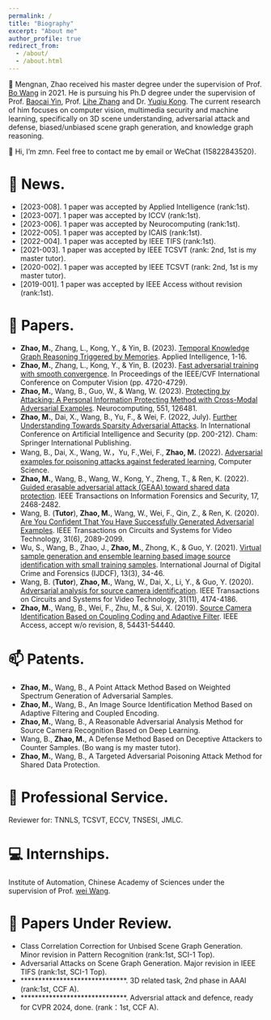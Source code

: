 ```yaml
---
permalink: /
title: "Biography"
excerpt: "About me"
author_profile: true
redirect_from: 
  - /about/
  - /about.html
---
```

👀 Mengnan, Zhao received his master degree under the supervision of Prof. [Bo Wang](http://ice.dlut.edu.cn/WangBo/index.html) in 2021. He is pursuing his Ph.D degree under the supervision of Prof. [Baocai Yin](https://www.aminer.org/profile/yin-baocai/542d6bb7dabfae12b9804aa7), Prof. [Lihe Zhang](https://scholar.google.com/citations?user=XGPdQbIAAAAJ) and Dr. [Yuqiu Kong](https://scholar.google.com/citations?user=nKrhk4UAAAAJ&hl=zh-CN). The current research of him focuses on computer vision, multimedia security and machine learning, specifically on 3D scene understanding, adversarial attack and defense, biased/unbiased scene graph generation, and knowledge graph reasoning.

👋 Hi, I’m zmn. Feel free to contact me by email or WeChat (15822843520).

💞️ News.
======
- \[2023-008\]. 1 paper was accepted by Applied Intelligence (rank:1st).
- \[2023-007\]. 1 paper was accepted by ICCV (rank:1st).
- \[2023-006\]. 1 paper was accepted by Neurocomputing (rank:1st).
- \[2022-005\]. 1 paper was accepted by ICAIS (rank:1st).
- \[2022-004\]. 1 paper was accepted by IEEE TIFS (rank:1st).
- \[2021-003\]. 1 paper was accepted by IEEE TCSVT (rank: 2nd, 1st is my master tutor).
- \[2020-002\]. 1 paper was accepted by IEEE TCSVT (rank: 2nd, 1st is my master tutor).
- \[2019-001\]. 1 paper was accepted by IEEE Access without revision (rank:1st).

📝 Papers.
======
- __Zhao, M.__, Zhang, L., Kong, Y., & Yin, B. (2023). [Temporal Knowledge Graph Reasoning Triggered
by Memories](https://arxiv.org/pdf/2110.08765.pdf). Applied Intelligence, 1-16.
- __Zhao, M.__, Zhang, L., Kong, Y., & Yin, B. (2023). [Fast adversarial training with smooth convergence](https://arxiv.org/pdf/2308.12857.pdf). In Proceedings of the IEEE/CVF International Conference on Computer Vision (pp. 4720-4729).
- __Zhao, M.__, Wang, B., Guo, W., & Wang, W. (2023). [Protecting by Attacking: A Personal Information Protecting Method with Cross-Modal Adversarial Examples](https://pdf.sciencedirectassets.com/271597/1-s2.0-S0925231223X00289/1-s2.0-S0925231223006045/main.pdf?X-Amz-Security-Token=IQoJb3JpZ2luX2VjEK%2F%2F%2F%2F%2F%2F%2F%2F%2F%2F%2FwEaCXVzLWVhc3QtMSJHMEUCIQCgPbGg5He9ShbrnyV5xnf%2BwXAb3zoxLvao774p9R0nQwIgHevSbQhf4mwr0b0tP21rA6MEQ1hMrgEciLGTvwNtNmEqswUIeBAFGgwwNTkwMDM1NDY4NjUiDMqMLawQqCI%2B02A%2BMSqQBZ5vePScwJtw3NK%2FLdlDayy%2BDtsagjgYBP5BNu0LoaxaBYcH%2Fl0TexLcJLqkXSE0WAFx5gWS8FaDXXLMApqgC%2B5CPEbJFHmjUucoj0%2FSooo%2BZOqsuVgsH2ozlwrZ9Ryq7etmUKR1pqB5l9Yzj2nuJmXvYy3tkvgo0nWSS2eR1%2B2YVNlI%2BLGhzsnYtuL9ZkR7yCIz1BzppSWialfnS%2ByefP9aX%2B6GORa%2FlsjAb%2BXJRU%2BQsWVB45xVCTzKCaflhMZX5ChV7ZEELor1bJ%2FaSDAquLPZLTyNFOwZfF2TDywCbfJGCiRWTD%2Bpm%2FrE4mwP5uVsiD%2FadK0J2Wg%2BESMjizEL2BayJ9E3tGXtIvg3XOyuztOkn7AjitQsC3KCELevr0gToNLFITqEJO3UvALYMQUdmmaPLicQEd1H7%2F%2FXRQXbrxkLCMJ%2FCDIimtfQSoMSaKovxLpybF7IzJhuT%2FORV2JqSeiM0I5hU9UYYt1OeLxEHVjezzQjvAxONj%2FHlYJlpwLd2wZUbZ5OozLQA5VnWXCRkFdHP12d7JRFaJRLpxguSDXSfpNL%2FseHjct86NVTwfWjTOc2dNdbjI4YhOcwVy5%2BDrcp2OTqmshg%2BjUnABlDLu8pKYZ5b7WrBGdStjDI0ZQgQDsTKFeIyDbEN0uVVMogoDop7jrd%2FhMAVf8Ztk%2FxzrI%2BO4kwuh7t6ATe7oQfnz%2BBDl2nm%2BO%2Bi8vipSybPXfERqEgiyhMmR6ng4asQbWtFfTi53%2BjGcE34wE8fuSERvD%2BYKa7AipbjCCcBG1mrvuJ4HBMTZu9ggMPJ%2Fb9%2BtYt3Na%2B4pG0xQX48PjtP2H%2B5FG7WDFOAnfA9wBIbZIknZu%2BAv2XrS%2B%2FmXCIAOLWmpiAAemYMO7FracGOrEB%2FLIqUjH%2Bgejc30tm%2Flr3AI%2FfAq3kPtC30KjZOU4ygFbUejcskEyL8bSW5TbfRamFEBIbqrObd%2Be%2FYk%2FRw7CHt9xOeJ0BBljIGeffWH7CZslbVwDnPcYf%2Btp%2BusJN6ARd66nmGzJl83FSD9Svkw7ukilI1WbadgJssC4O2zEGSuv%2FPTAP40QecMvSfnJnOrbU8gCh298EMYkUQnVAX5fZXaPkCW6%2BHW3YiM79oY%2FDQNar&X-Amz-Algorithm=AWS4-HMAC-SHA256&X-Amz-Date=20230827T150528Z&X-Amz-SignedHeaders=host&X-Amz-Expires=300&X-Amz-Credential=ASIAQ3PHCVTY75DHB47S%2F20230827%2Fus-east-1%2Fs3%2Faws4_request&X-Amz-Signature=5482345a7970ae0407b3d1207d1e1d83299e1da4437f000dd0ede290b27b10d1&hash=9209517e1a31568f388718f31024b4fddc25cbc2e84429a806bce2a55abfee10&host=68042c943591013ac2b2430a89b270f6af2c76d8dfd086a07176afe7c76c2c61&pii=S0925231223006045&tid=spdf-df7a3083-a434-449d-9963-f4d2464c0213&sid=8447c51e1f06444ef93a26244c6f1502def9gxrqa&type=client&tsoh=d3d3LnNjaWVuY2VkaXJlY3QuY29t&ua=070058070a57575259&rr=7fd5367f7ff224d3&cc=cn). Neurocomputing, 551, 126481.
- __Zhao, M.__, Dai, X., Wang, B., Yu, F., & Wei, F. (2022, July). [Further Understanding Towards Sparsity Adversarial Attacks](http://ice.dlut.edu.cn/WangBo/Publications/Conference/FurtherUnderstandingTowardsSparsityAdversarialAttacks-2022.pdf). In International Conference on Artificial Intelligence and Security (pp. 200-212). Cham: Springer International Publishing.
- Wang, B., Dai, X., Wang, W.，Yu, F.,Wei, F., __Zhao, M.__ (2022). [Adversarial examples for poisoning attacks against federated learning](http://scis.scichina.com/cn/2023/SSI-2022-0116.pdf), Computer Science.
- __Zhao, M.__, Wang, B., Wang, W., Kong, Y., Zheng, T., & Ren, K. (2022). [Guided erasable adversarial attack (GEAA) toward shared data protection](https://ieeexplore.ieee.org/stamp/stamp.jsp?tp=&arnumber=9808181). IEEE Transactions on Information Forensics and Security, 17, 2468-2482.
- Wang, B. (__Tutor__), __Zhao, M.__, Wang, W., Wei, F., Qin, Z., & Ren, K. (2020). [Are You Confident That You Have Successfully Generated Adversarial Examples](https://ieeexplore.ieee.org/stamp/stamp.jsp?tp=&arnumber=9169672). IEEE Transactions on Circuits and Systems for Video Technology, 31(6), 2089-2099.
- Wu, S., Wang, B., Zhao, J., __Zhao, M.__, Zhong, K., & Guo, Y. (2021). [Virtual sample generation and ensemble learning based image source identification with small training samples](http://ice.dlut.edu.cn/WangBo/Publications/Journal/VirtualSampleGenerationAndEnsembleLearningBasedImageSourceIdentificationWithSmallTrainingSamples-2021.pdf). International Journal of Digital Crime and Forensics (IJDCF), 13(3), 34-46.
- Wang, B. (__Tutor__), __Zhao, M.__, Wang, W., Dai, X., Li, Y., & Guo, Y. (2020). [Adversarial analysis for source camera identification](https://ieeexplore.ieee.org/stamp/stamp.jsp?tp=&arnumber=9306891). IEEE Transactions on Circuits and Systems for Video Technology, 31(11), 4174-4186.
- __Zhao, M.__, Wang, B., Wei, F., Zhu, M., & Sui, X. (2019). [Source Camera Identification Based on Coupling Coding and Adaptive Filter](https://ieeexplore.ieee.org/stamp/stamp.jsp?tp=&arnumber=8932363). IEEE Access, accept w/o revision, 8, 54431-54440.

📫 Patents.
======
- __Zhao, M.__, Wang, B., A Point Attack Method Based on Weighted Spectrum Generation of Adversarial Samples.
- __Zhao, M.__, Wang, B., An Image Source Identification Method Based on Adaptive Filtering and Coupled Encoding.
- __Zhao, M.__, Wang, B., A Reasonable Adversarial Analysis Method for Source Camera Recognition Based on Deep Learning.
- Wang, B., __Zhao, M.__, A Defense Method Based on Deceptive Attackers to Counter Samples. (Bo wang is my master tutor).
- __Zhao, M.__, Wang, B., A Targeted Adversarial Poisoning Attack Method for Shared Data Protection.

🌱 Professional Service.
======
Reviewer for: TNNLS, TCSVT, ECCV, TNSESI, JMLC.

💻 Internships.
======
Institute of Automation, Chinese Academy of Sciences under the supervision of Prof. [wei Wang](http://cripac.ia.ac.cn/people/wwang/).

📝 Papers Under Review.
======
- Class Correlation Correction for Unbised Scene Graph Generation. Minor revision in Pattern Recognition (rank:1st, SCI-1 Top).
- Adversarial Attacks on Scene Graph Generation. Major revision in IEEE TIFS (rank:1st, SCI-1 Top).
- ******************************. 3D related task, 2nd phase in AAAI (rank:1st, CCF A).
- ******************************. Adversrial attack and defence, ready for CVPR 2024, done. (rank：1st, CCF A).
